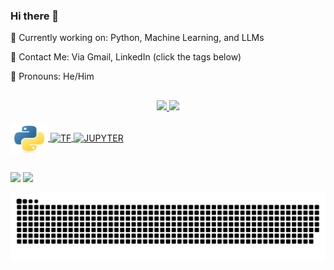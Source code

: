 ### Hi there 👋

🚀 Currently working on: Python, Machine Learning, and LLMs 

📧 Contact Me: Via Gmail, LinkedIn (click the tags below)  

👤 Pronouns: He/Him  

##
[comment]: <> (This Div make the stats)

<div align="center">
  <a href="https://github.com/PedroNunesPagnussat">
  <img height="180em" src="https://github-readme-stats.vercel.app/api?username=PedroNunesPagnussat&show_icons=true&theme=dracula&include_all_commits=true&count_private=true"/>
  <img height="180em" src="https://github-readme-stats.vercel.app/api/top-langs/?username=PedroNunesPagnussat&layout=compact&langs_count=7&theme=dracula"/>
</div>

  [comment]: <> (This Div make the icons) 
  
  <div style="display: inline_block"><br>
    <img align="center" alt="Python" height="50" width="60" src="https://raw.githubusercontent.com/devicons/devicon/master/icons/python/python-original.svg">
    <img align="center" alt="TF" height="50" width="60" src="https://cdn.jsdelivr.net/gh/devicons/devicon/icons/tensorflow/tensorflow-original.svg">
    <img align="center" alt="JUPYTER" height="50" width="60" src="https://cdn.jsdelivr.net/gh/devicons/devicon/icons/jupyter/jupyter-original-wordmark.svg">
  </div>
  
  [comment]: <> (This Div Linkedin link) 
 ##
<div> 
<a href = "mailto:nppedronp@gmail.com"><img src="https://img.shields.io/badge/-Gmail-%23333?style=for-the-badge&logo=gmail&logoColor=white" target="_blank"></a>
<a href="https://www.linkedin.com/in/pedronp/" target="_blank"><img src="https://img.shields.io/badge/-LinkedIn-%230077B5?style=for-the-badge&logo=linkedin&logoColor=white" target="_blank"></a>

![Snake animation](https://github.com/PedroNunesPagnussat/PedroNunesPagnussat/blob/output/github-contribution-grid-snake.svg)

</div>
